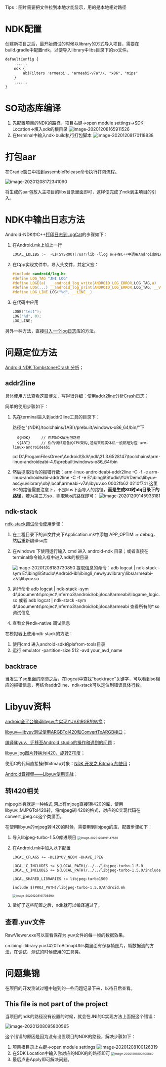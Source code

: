 Tips：图片需要把文件拉到本地才能显示，用的是本地相对路径

# NDK配置

创建新项目之后，最开始调试的时候以library的方式导入项目，需要在build.gradle中配置ndk，以便导入library中libs目录下的so文件。

```xml
defaultConfig {
	......
    ndk {
        abiFilters 'armeabi', "armeabi-v7a"//, "x86", "mips"
    }
	......
}
```



# SO动态库编译

1. 先配置项目的NDK的路径，项目右键→open module settings→SDK Location→填入sdk的根目录
   ![image-20201208165911526](readme/image/image-20201208165911526.png)
2. 在terminal中输入ndk-build执行打包脚本
   ![image-20201208170118838](readme/image/image-20201208170118838.png)



# 打包aar

在Gradle窗口中找到assembleRelease命令执行打包流程。

![image-20201208172341090](readme/image/image-20201208172341090.png)

将生成的aar包放入主项目的libs目录里面即可，这样便完成了ndk到主项目的引入。



# NDK中输出日志方法

Android-NDK中C++[打印日志到LogCat](http://www.linyibin.cn/2016/01/04/JNI-LogCat/)的步骤如下：

1. 在Android.mk上加上一行

   ```c
   LOCAL_LDLIBS :=  -L$(SYSROOT)/usr/lib -llog 用于在C++中调用Android的Log方法，打印日志到LogCat
   ```

2. 在Cpp实现文件中，导入头文件，并定义宏：

   ```c
   #include <android/log.h>
   #define LOG_TAG "JNI LOG"
   #define LOGE(a)  __android_log_write(ANDROID_LOG_ERROR,LOG_TAG,a)
   #define LOG(...) __android_log_print(ANDROID_LOG_ERROR,LOG_TAG, __VA_ARGS__)
   #define LOG_LINE LOG("%d", __LINE__)
   ```

3. 在代码中应用

   ```c
   LOGE("test");
   LOG("%d", 0);
   LOG_LINE;
   ```

另外一种方法，直接[引入一个log日志](https://blog.csdn.net/afei__/article/details/81429417)库的方法。



# 问题定位方法

[Android NDK Tombstone/Crash 分析](https://toutiao.io/posts/jflx6c/preview)；

## addr2line

具体使用方法查看这篇博文，写得很详细：[使用addr2line分析Crash日志](https://blog.csdn.net/Xiongjiayo/article/details/86514623)；

简单的使用步骤如下：

1. 先在terminal进入到addr2line工具的目录下：

   路径在"{NDK}/toolchains/{ABI}/prebuilt/windows-x86_64/bin/"下

   ```
     ${NDK}     // 你的NDK解压包路径
     ${ABI}     // 你的调试设备的CPU架构,通常来说实体机一般都是对应 arm-linux-androideabi
   ```

   cd D:\ProgamFilesGreen\Android\Sdk\ndk\21.3.6528147\toolchains\arm-linux-androideabi-4.9\prebuilt\windows-x86_64\bin

2. 然后提取指令的报错行数：arm-linux-androideabi-addr2line -C -f -e arm-linux-androideabi-addr2line -C -f -e E:\ibingli\Studio\YUVDemo\libyuv-asc\yuvlibrary\obj\local\armeabi-v7a\libyuv.so   0002fb62 0210f741
   这里SO的路径需要注意下，不是libs下面导入的路径，**而是生成SO时obj目录下的路径**，若为第三方so，则取libs的路径即可：
   ![image-20201209145933181](readme/image/image-20201209145933181.png)



## ndk-stack

[ndk-stack调试命令使用](https://blog.csdn.net/nico0423/article/details/11537609?utm_medium=distribute.pc_feed_404.none-task-blog-BlogCommendFromMachineLearnPai2-4.nonecase&depth_1-utm_source=distribute.pc_feed_404.none-task-blog-BlogCommendFromMachineLearnPai2-4.nonecas)步骤：

1. 在工程目录下的jni文件夹下Application.mk中添加 APP_OPTIM := debug，然后重新编译so库

2. 在windows 下使用运行输入 cmd 进入 android-ndk 目录；或者直接在terminal命令输入框中进入ndk的根目录

   ![image-20201208183730850](readme/image/image-20201208183730850.png)
   提取信息的命令：adb logcat | ndk-stack -sym E:\ibingli\Studio\Android-ibl\ibingli_new\yuvlibrary\libs\armeabi-v7a\libyuv.so

3. 运行命令 
   adb logcat | ndk-stack -sym d:\documents\project\inferno3\android\obj\local\armeabi\libgame_logic.so
   或者
   adb logcat | ndk-stack -sym d:\documents\project\inferno3\android\obj\local\armeabi
   查看所有的*.so调试信息 

4. 查看文件ndk-native 调试信息



在模拟器上使用ndk-stack的方法：

1. 使用cmd 进入android-sdk的plafrom-tools目录
2. 运行 emulator -partition-size 512 -avd your_avd_name

## backtrace

当发生了so里面的崩溃之后，在logcat中查找“backtrace”关键字，可以看到so相应的报错信息，再结合addr2line、ndk-stack可以定位到错误具体行数。



# Libyuv资料

[android全平台编译libyuv库实现YUV和RGB的转换](https://blog.csdn.net/byhook/article/details/84475525?utm_medium=distribute.pc_aggpage_search_result.none-task-blog-2~all~first_rank_v2~rank_v28-6-84475525.nonecase&utm_term=libyuv%20rgb%E8%BD%ACi420&spm=1000.2123.3001.4430)；

[libyuv—libyuv测试使用ARGBToI420和ConvertToARGB接口](https://blog.csdn.net/XIAIBIANCHENG/article/details/73065646)；

[编译libyuv、迁移至Android studio的操作和遇到的问题](https://blog.csdn.net/silently_frog/article/details/98097888)；

[libyuv jpg图片转换为i420，旋转270度](https://www.jianshu.com/p/0d13851a383f)；

使用C的代码直接操作bitmap对象：[NDK 开发之 Bitmap 的使用](https://blog.csdn.net/afei__/article/details/81429417)；

[Android音视频——Libyuv使用实战](https://linqiarui.blog.csdn.net/article/details/101062704?utm_medium=distribute.pc_relevant.none-task-blog-BlogCommendFromMachineLearnPai2-4.control&depth_1-utm_source=distribute.pc_relevant.none-task-blog-BlogCommendFromMachineLearnPai2-4.control)；



## 转I420相关

mjpeg本身就是一种格式,网上有mjpeg直接转i420的库，使用libyuv::MJPGToI420转，将mjpeg转i420的格式，对应的C实现代码在convert_jpeg.cc这个类里面。

在使用libyuv的mjpeg转i420的时候，需要用到libjpeg的库，配置步骤如下：

1. 导入libjpeg-turbo-1.5.0库进项目
   <img src="readme/image/image-20201208191147556.png" alt="image-20201208191147556" style="zoom: 67%;" />

2. 在Android.mk中加入以下配置

   ```
   LOCAL_CFLAGS += -DLIBYUV_NEON -DHAVE_JPEG
   
   LOCAL_C_INCLUDES += $(LOCAL_PATH)/../../libjpeg-turbo-1.5.0
   LOCAL_C_INCLUDES += $(LOCAL_PATH)/../../libjpeg-turbo-1.5.0/include
   
   LOCAL_SHARED_LIBRARIES := libjpeg-turbo1500
   
   include $(PROJ_PATH)/libjpeg-turbo-1.5.0/Android.mk
   ```

   <img src="readme/image/image-20201208191706590.png" alt="image-20201208191706590" style="zoom:67%;" />

3. 做好了这些配置之后，ndk就可以编译通过了。

## 查看.yuv文件

RawViewer.exe可以查看保存为.yuv文件的每一帧的数据效果。

cn.ibingli.library.yuv.I420ToBitmapUtils类里面有保存帧图片，帧数据流的方法，在调试、测试的时候使用的工具类。



# 问题集锦

在项目的开发测试过程中碰到的一些问题记录下来，以待日后查看。

## This file is not part of the project

当项目的ndk的路径没有设置的时候，就会在JNI的C实现方法上面报这个错误：

<img src="readme/image/image-20201208095800565.png" alt="image-20201208095800565"  />

这个错误的原因是因为没有设置项目的NDK的路径，解决步骤如下：

1. 项目根目录上右键→open module settings
   ![image-20201208100126319](readme/image/image-20201208100126319.png)
2. 在SDK Location中输入你对应的NDK的的路径即可
   <img src="readme/image/image-20201208100305840.png" alt="image-20201208100305840" style="zoom:67%;" />
3. 最后点击Apply即可解决问题。